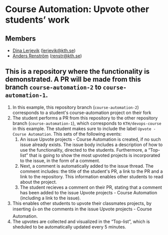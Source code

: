# Course Automation: Upvote other students’ work
 
## Members

- [Dina Lerjevik](https://github.com/dmariel) (lerjevik@kth.se)
- [Anders Renström](https://github.com/Renstrom) (renstr@kth.se)
 
## This is a repository where the functionality is demonstrated. A PR will be made from this branch `course-automation-2` to `course-automation-1`.

1. In this example, this repository branch (`course-automation-2`) corresponds to a student's course-automation project on their fork
2. The student performs a PR from this repository to the other repository branch (`course-automation-1`), which corresponds to `KTH/devops-course` in this example. The student makes sure to include the label `Upvote - Course Automation`. This sets of the following events:
   1. An issue Upvote projects - Course Automation is created, if no such issue already exists. The issue body includes a description of how to use the functionality, directed to the students. Furthermore, a “Top-list” that is going to show the most upvoted projects is incorporated to the issue, in the form of a comment.
   2. Next, a comment is automatically added to the issue thread. The comment includes: the title of the student's PR, a link to the PR and a link to the repository. This information enables other students to read about the project.
   3. The student recieves a comment on their PR, stating that a comment has been added to the issue Upvote projects - Course Automation (including a link to the issue).
3. This enables other students to upvote their classmates projects, by inserting 👍 on the comments in the issue Upvote projects - Course Automation.
4. The upvotes are collected and visualized in the “Top-list”, which is sheduled to be automatically updated every 5 minutes.
